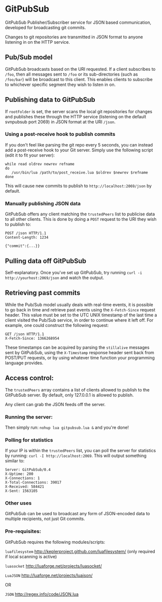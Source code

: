 GitPubSub
=========

GitPubSub Publisher/Subscriber service for JSON based communication, 
developed for broadcasting git commits.

Changes to git repositories are transmitted in JSON format to 
anyone listening in on the HTTP service.

## Pub/Sub model ##
GitPubSub broadcasts based on the URI requested. If a client subscribes 
to `/foo`, then all messages sent to `/foo` or its sub-directories (such 
as `/foo/bar`) will be broadcast to this client. This enables clients to 
subscribe to whichever specific segment they wish to listen in on.


## Publishing data to GitPubSub ##
If `rootFolder` is set, the server scans the local git repositories for 
changes and publishes these through the HTTP service (listening on 
the default svnpubsub port 2069) in JSON format at the URI `/json`.

### Using a post-receive hook to publish commits ###
If you don't feel like parsing the git repo every 5 seconds, you 
can instead add a post-receive hook to your Git server. Simply 
use the following script (edit it to fit your server):

    while read oldrev newrev refname
    do
       /usr/bin/lua /path/to/post_receive.lua $oldrev $newrev $refname
    done

This will cause new commits to publish to `http://localhost:2069/json` 
by default.

### Manually publishing JSON data ###
GitPubSub offers any client matching the `trustedPeers` list 
to publicise data to all other clients. This is done by doing 
a `POST` request to the URI they wish to publish to:

    POST /json HTTP/1.1
    Content-Length: 1234
    
    {"commit":{...}}


## Pulling data off GitPubSub ##
Self-explanatory.
Once you've set up GitPubSub, try running 
`curl -i http://yourhost:2069/json` and watch the output.

## Retrieving past commits ##
While the Pub/Sub model usually deals with real-time events, it is possible to go back in time and retrieve past events 
using the `X-Fetch-Since` request header. This value must be set to the UTC UNIX timestamp of the last time 
a client visited the Pub/Sub service, in order to continue where it left off. For example, one could construct the 
following request:

    GET /json HTTP/1.1
    X-Fetch-Since: 1366268954

These timestamps can be acquired by parsing the `stillalive` messages sent by GitPubSub, using the 
`X-Timestamp` response header sent back from POST/PUT requests, or by using whatever time function 
your programming language provides.

## Access control: ##
The `trustedPeers` array contains a list of clients allowed to publish 
to the GitPubSub server. By default, only 127.0.0.1 is allowed to publish.

Any client can grab the JSON feeds off the server.


### Running the server: ###

Then simply run: `nohup lua gitpubsub.lua &` and you're done!

### Polling for statistics ###

If your IP is within the `trustedPeers` list, you can poll the server for 
statistics by running: `curl -I http://localhost:2069`. This will output 
something similar to:

    Server: GitPubSub/0.4
    X-Uptime: 200
    X-Connections: 1
    X-Total-Connections: 39017
    X-Received: 584421
    X-Sent: 1563105


### Other uses ###
GitPubSub can be used to broadcast any form of JSON-encoded data to multiple 
recipients, not just Git commits.


### Pre-requisites: ###
GitPubSub requires the following modules/scripts:

`luafilesystem` http://keplerproject.github.com/luafilesystem/ (only required if local scanning is active)

`luasocket` http://luaforge.net/projects/luasocket/

`LuaJSON` http://luaforge.net/projects/luajson/

OR

`JSON` http://regex.info/code/JSON.lua

